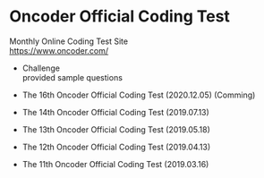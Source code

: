 # Oncoder Official Coding Test
Monthly Online Coding Test Site  
https://www.oncoder.com/

- Challenge  
provided sample questions

- The 16th Oncoder Official Coding Test (2020.12.05) (Comming)
- The 14th Oncoder Official Coding Test (2019.07.13)
- The 13th Oncoder Official Coding Test (2019.05.18)
- The 12th Oncoder Official Coding Test (2019.04.13)
- The 11th Oncoder Official Coding Test (2019.03.16)
